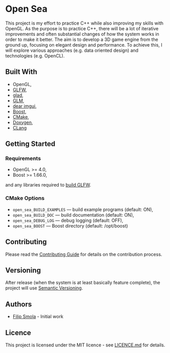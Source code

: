 # Open Sea

This project is my effort to practice C++ while also improving my skills with OpenGL.
As the purpose is to practice C++, there will be a lot of iterative improvements and often substantial changes of how the system works in order to make it better.
The aim is to develop a 3D game engine from the ground up, focusing on elegant design and performance.
To achieve this, I will explore various approaches (e.g. data oriented design) and technologies (e.g. OpenCL).

## Built With

- OpenGL,
- [GLFW](https://github.com/glfw/glfw/),
- [glad](https://github.com/Dav1dde/glad),
- [GLM](https://github.com/g-truc/glm/),
- [dear imgui](https://github.com/ocornut/imgui/),
- [Boost](https://www.boost.org/),
- [CMake](https://cmake.org/),
- [Doxygen](http://www.stack.nl/~dimitri/doxygen/),
- [CLang](https://clang.llvm.org/)

## Getting Started

### Requirements

- OpenGL >= 4.0,
- Boost >= 1.66.0,

and any libraries required to [build GLFW](https://github.com/glfw/glfw#compiling-glfw).

### CMake Options

- `open_sea_BUILD_EXAMPLES` &mdash; build example programs (default: ON),
- `open_sea_BUILD_DOC` &mdash; build documentation (default: ON),
- `open_sea_DEBUG_LOG` &mdash; debug logging (default: OFF),
- `open_sea_BOOST` &mdash; Boost directory (default: /opt/boost)

## Contributing

Please read the [Contributing Guide](CONTRIBUTING.md) for details on the contribution process.

## Versioning

After release (when the system is at least basically feature complete), the project will use [Semantic Versioning](https://semver.org/).

## Authors

- [Filip Smola](https://smola.me) - Initial work

## Licence

This project is licensed under the MIT licence - see [LICENCE.md](LICENCE.md) for details.
